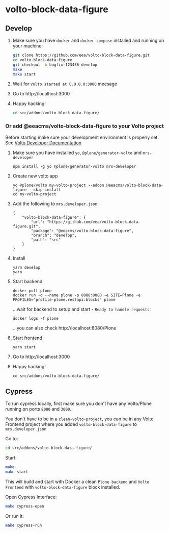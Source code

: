 # volto-block-data-figure

## Develop

1. Make sure you have `docker` and `docker compose` installed and running on your machine:

    ```Bash
    git clone https://github.com/eea/volto-block-data-figure.git
    cd volto-block-data-figure
    git checkout -b bugfix-123456 develop
    make
    make start
    ```

1. Wait for `Volto started at 0.0.0.0:3000` meesage

1. Go to http://localhost:3000

1.  Happy hacking!

    ```Bash
    cd src/addons/volto-block-data-figure/
    ```

### Or add @eeacms/volto-block-data-figure to your Volto project

Before starting make sure your development environment is properly set. See [Volto Developer Documentation](https://docs.voltocms.com/getting-started/install/)

1.  Make sure you have installed `yo`, `@plone/generator-volto` and `mrs-developer`

        npm install -g yo @plone/generator-volto mrs-developer

1.  Create new volto app

        yo @plone/volto my-volto-project --addon @eeacms/volto-block-data-figure --skip-install
        cd my-volto-project

1.  Add the following to `mrs.developer.json`:

        {
            "volto-block-data-figure": {
                "url": "https://github.com/eea/volto-block-data-figure.git",
                "package": "@eeacms/volto-block-data-figure",
                "branch": "develop",
                "path": "src"
            }
        }

1.  Install

        yarn develop
        yarn

1.  Start backend

        docker pull plone
        docker run -d --name plone -p 8080:8080 -e SITE=Plone -e PROFILES="profile-plone.restapi:blocks" plone

    ...wait for backend to setup and start - `Ready to handle requests`:

        docker logs -f plone

    ...you can also check http://localhost:8080/Plone

1.  Start frontend

        yarn start

1.  Go to http://localhost:3000

1.  Happy hacking!

        cd src/addons/volto-block-data-figure/

## Cypress

To run cypress locally, first make sure you don't have any Volto/Plone running on ports `8080` and `3000`.

You don't have to be in a `clean-volto-project`, you can be in any Volto Frontend
project where you added `volto-block-data-figure` to `mrs.developer.json`

Go to:

  ```BASH
  cd src/addons/volto-block-data-figure/
  ```

Start:

  ```Bash
  make
  make start
  ```

This will build and start with Docker a clean `Plone backend` and `Volto Frontend` with `volto-block-data-figure` block installed.

Open Cypress Interface:

  ```Bash
  make cypress-open
  ```

Or run it:

  ```Bash
  make cypress-run
  ```
